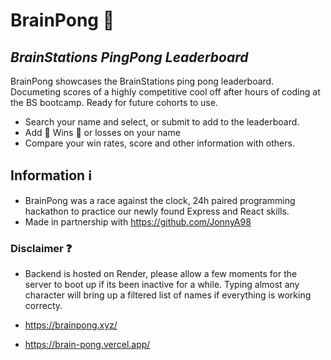 # BrainPong 🏓
## _BrainStations PingPong Leaderboard_

BrainPong showcases the BrainStations ping pong leaderboard. Documeting scores of a highly competitive cool off after hours of coding at the BS bootcamp. Ready for future cohorts to use.

- Search your name and select, or submit to add to the leaderboard.
- Add 🥇 Wins 🥇 or losses on your name
- Compare your win rates, score and other information with others.

## Information ℹ️

- BrainPong was a race against the clock, 24h paired programming hackathon to practice our newly found Express and React skills. 
- Made in partnership with https://github.com/JonnyA98 

### Disclaimer ❓
- Backend is hosted on Render, please allow a few moments for the server to boot up if its been inactive for a while. Typing almost any character will bring up a filtered list of names if everything is working correcty. 

- https://brainpong.xyz/
- https://brain-pong.vercel.app/
